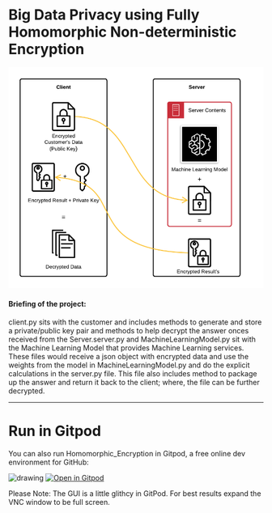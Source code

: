 

# Big Data Privacy using Fully Homomorphic Non-deterministic Encryption

![](https://github.com/Mayur-Debu/Homomorphic_Encryption/blob/main/System%20Architecture.png "System Architecture of the Homomorphic Encryption")


#### Briefing of the project:
client.py sits with the customer and includes methods to generate and store a private/public key pair and methods to help decrypt the answer onces received from the Server.server.py and MachineLearningModel.py sit with the Machine Learning Model that provides Machine Learning services. These files would receive a json object with encrypted data and use the weights from the model in MachineLearningModel.py and do the explicit calculations in the server.py file. This file also includes method to package up the answer and return it back to the client; where, the file can be further decrypted.

*****
# Run in Gitpod

You can also run Homomorphic_Encryption in Gitpod, a free online dev environment for GitHub:

<img src="https://media0.giphy.com/media/VGiAk8CLVqlFF4N2Mi/giphy.gif" alt="drawing" width="50"/></img>
[![Open in Gitpod](https://gitpod.io/button/open-in-gitpod.svg)](https://b6fc9e42-a51c-4db6-a338-e2d852c9e8e2.ws-us03.gitpod.io/#/workspace/Homomorphic_Encryption)

Please Note: The GUI is a little glithcy in GitPod. For best results expand the VNC window to be full screen.
